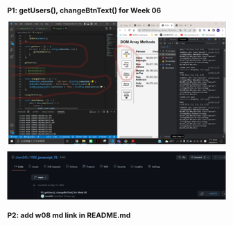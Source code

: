 ### P1: getUsers(), changeBtnText() for Week 06

![img1](./P1.png)

![img1-1](./P1-1.png)

### P2: add w08 md link in README.md
